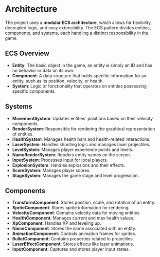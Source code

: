 
# Architecture

The project uses a **modular ECS architecture**, which allows for flexibility, decoupled logic, and easy extensibility. The ECS pattern divides entities, components, and systems, each handling a distinct responsibility in the game.

## ECS Overview

- **Entity**: The basic object in the game, an entity is simply an ID and has no behavior or data on its own.
- **Component**: A data structure that holds specific information for an entity, such as its position, velocity, or health.
- **System**: Logic or functionality that operates on entities possessing specific components.

## Systems

- **MovementSystem**: Updates entities' positions based on their velocity components.
- **RenderSystem**: Responsible for rendering the graphical representation of entities.
- **HealthSystem**: Manages health bars and health-related interactions.
- **LaserSystem**: Handles shooting logic and manages laser projectiles.
- **LevelSystem**: Manages player experience points and levels.
- **NameRenderSystem**: Renders entity names on the screen.
- **InputSystem**: Processes input for local players.
- **ExplosionSystem**: Handles explosions and their effects.
- **ScoreSystem**: Manages player scores.
- **StageSystem**: Manages the game stage and level progression.

## Components

- **TransformComponent**: Stores position, scale, and rotation of an entity.
- **SpriteComponent**: Stores sprite information for rendering.
- **VelocityComponent**: Contains velocity data for moving entities.
- **HealthComponent**: Manages current and max health values.
- **XpComponent**: Handles XP and leveling up.
- **NameComponent**: Stores the name associated with an entity.
- **AnimationComponent**: Controls animation frames for sprites.
- **BulletComponent**: Contains properties related to projectiles.
- **LaserEffectComponent**: Stores effects like laser animations.
- **InputComponent**: Captures and stores player input states.

